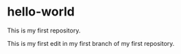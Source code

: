 # hello-world
This is my first repository.

This is my first edit in my first branch of my first repository.
